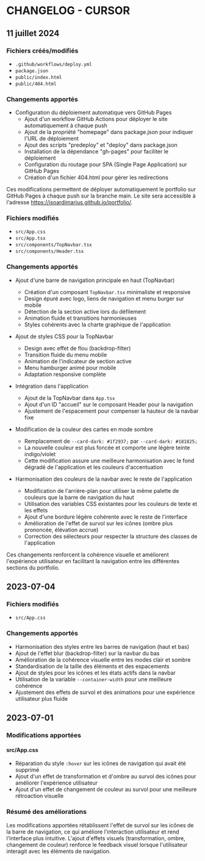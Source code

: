 # CHANGELOG - CURSOR

## 11 juillet 2024

### Fichiers créés/modifiés
- `.github/workflows/deploy.yml`
- `package.json`
- `public/index.html`
- `public/404.html`

### Changements apportés
- Configuration du déploiement automatique vers GitHub Pages
  - Ajout d'un workflow GitHub Actions pour déployer le site automatiquement à chaque push
  - Ajout de la propriété "homepage" dans package.json pour indiquer l'URL de déploiement
  - Ajout des scripts "predeploy" et "deploy" dans package.json
  - Installation de la dépendance "gh-pages" pour faciliter le déploiement
  - Configuration du routage pour SPA (Single Page Application) sur GitHub Pages
  - Création d'un fichier 404.html pour gérer les redirections

Ces modifications permettent de déployer automatiquement le portfolio sur GitHub Pages à chaque push sur la branche main. Le site sera accessible à l'adresse https://isoardimarius.github.io/portfolio/.

### Fichiers modifiés
- `src/App.css`
- `src/App.tsx`
- `src/components/TopNavbar.tsx`
- `src/components/Header.tsx`

### Changements apportés
- Ajout d'une barre de navigation principale en haut (TopNavbar)
  - Création d'un composant `TopNavbar.tsx` minimaliste et responsive
  - Design épuré avec logo, liens de navigation et menu burger sur mobile
  - Détection de la section active lors du défilement
  - Animation fluide et transitions harmonieuses
  - Styles cohérents avec la charte graphique de l'application

- Ajout de styles CSS pour la TopNavbar
  - Design avec effet de flou (backdrop-filter)
  - Transition fluide du menu mobile
  - Animation de l'indicateur de section active
  - Menu hamburger animé pour mobile
  - Adaptation responsive complète

- Intégration dans l'application
  - Ajout de la TopNavbar dans `App.tsx`
  - Ajout d'un ID "accueil" sur le composant Header pour la navigation
  - Ajustement de l'espacement pour compenser la hauteur de la navbar fixe

- Modification de la couleur des cartes en mode sombre
  - Remplacement de `--card-dark: #1f2937;` par `--card-dark: #181825;`
  - La nouvelle couleur est plus foncée et comporte une légère teinte indigo/violet
  - Cette modification assure une meilleure harmonisation avec le fond dégradé de l'application et les couleurs d'accentuation

- Harmonisation des couleurs de la navbar avec le reste de l'application
  - Modification de l'arrière-plan pour utiliser la même palette de couleurs que la barre de navigation du haut
  - Utilisation des variables CSS existantes pour les couleurs de texte et les effets
  - Ajout d'une bordure légère cohérente avec le reste de l'interface
  - Amélioration de l'effet de survol sur les icônes (ombre plus prononcée, élévation accrue)
  - Correction des sélecteurs pour respecter la structure des classes de l'application

Ces changements renforcent la cohérence visuelle et améliorent l'expérience utilisateur en facilitant la navigation entre les différentes sections du portfolio.

## 2023-07-04

### Fichiers modifiés
- `src/App.css`

### Changements apportés
- Harmonisation des styles entre les barres de navigation (haut et bas)
- Ajout de l'effet blur (backdrop-filter) sur la navbar du bas
- Amélioration de la cohérence visuelle entre les modes clair et sombre
- Standardisation de la taille des éléments et des espacements
- Ajout de styles pour les icônes et les états actifs dans la navbar
- Utilisation de la variable `--container-width` pour une meilleure cohérence
- Ajustement des effets de survol et des animations pour une expérience utilisateur plus fluide

## 2023-07-01

### Modifications apportées

#### src/App.css
- Réparation du style `:hover` sur les icônes de navigation qui avait été supprimé
- Ajout d'un effet de transformation et d'ombre au survol des icônes pour améliorer l'expérience utilisateur
- Ajout d'un effet de changement de couleur au survol pour une meilleure rétroaction visuelle

### Résumé des améliorations
Les modifications apportées rétablissent l'effet de survol sur les icônes de la barre de navigation, ce qui améliore l'interaction utilisateur et rend l'interface plus intuitive. L'ajout d'effets visuels (transformation, ombre, changement de couleur) renforce le feedback visuel lorsque l'utilisateur interagit avec les éléments de navigation.